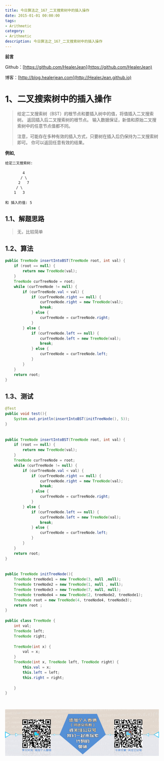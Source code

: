 ```yaml
---
title: 今日算法之_167_二叉搜索树中的插入操作
date: 2015-01-01 00:00:00
tags: 
- Arithmetic
category: 
- Arithmetic
description: 今日算法之_167_二叉搜索树中的插入操作
---
```


**前言**     

 Github：[https://github.com/HealerJean](https://github.com/HealerJean)         

 博客：[http://blog.healerjean.com](http://HealerJean.github.io)          



# 1、二叉搜索树中的插入操作
> 给定二叉搜索树（BST）的根节点和要插入树中的值，将值插入二叉搜索树。 返回插入后二叉搜索树的根节点。 输入数据保证，新值和原始二叉搜索树中的任意节点值都不同。    
>
> 注意，可能存在多种有效的插入方式，只要树在插入后仍保持为二叉搜索树即可。 你可以返回任意有效的结果。

**例如,** 

    给定二叉搜索树:
    
            4
           / \
          2   7
         / \
        1   3
    
    和 插入的值: 5



## 1.1、解题思路 

>  无，比较简单



## 1.2、算法

```java
public TreeNode insertIntoBST(TreeNode root, int val) {
    if (root == null) {
        return new TreeNode(val);
    }
    TreeNode curTreeNode = root;
    while (curTreeNode != null) {
        if (curTreeNode.val < val) {
            if (curTreeNode.right == null) {
                curTreeNode.right = new TreeNode(val);
                break;
            } else {
                curTreeNode = curTreeNode.right;
            }
        } else {
            if (curTreeNode.left == null) {
                curTreeNode.left = new TreeNode(val);
                break;
            } else {
                curTreeNode = curTreeNode.left;
            }
        }
    }
    return root;
}
```




## 1.3、测试 

```java
@Test
public void test(){
    System.out.println(insertIntoBST(initTreeNode(), 5));
}


public TreeNode insertIntoBST(TreeNode root, int val) {
    if (root == null) {
        return new TreeNode(val);
    }
    TreeNode curTreeNode = root;
    while (curTreeNode != null) {
        if (curTreeNode.val < val) {
            if (curTreeNode.right == null) {
                curTreeNode.right = new TreeNode(val);
                break;
            } else {
                curTreeNode = curTreeNode.right;
            }
        } else {
            if (curTreeNode.left == null) {
                curTreeNode.left = new TreeNode(val);
                break;
            } else {
                curTreeNode = curTreeNode.left;
            }
        }
    }
    return root;
}


public TreeNode initTreeNode(){
    TreeNode treeNode1 = new TreeNode(3, null ,null);
    TreeNode treeNode2 = new TreeNode(1, null , null);
    TreeNode treeNode3 = new TreeNode(7, null, null);
    TreeNode treeNode4 = new TreeNode(2, treeNode2, treeNode1);
    TreeNode root = new TreeNode(4, treeNode4, treeNode3);
    return root ;
}

public class TreeNode {
    int val;
    TreeNode left;
    TreeNode right;

    TreeNode(int x) {
        val = x;
    }
    TreeNode(int x, TreeNode left, TreeNode right) {
        this.val = x;
        this.left = left;
        this.right = right;

    }
}
```



​          

![ContactAuthor](https://raw.githubusercontent.com/HealerJean/HealerJean.github.io/master/assets/img/artical_bottom.jpg)



<link rel="stylesheet" href="https://unpkg.com/gitalk/dist/gitalk.css">

<script src="https://unpkg.com/gitalk@latest/dist/gitalk.min.js"></script> 
<div id="gitalk-container"></div>    
 <script type="text/javascript">
    var gitalk = new Gitalk({
		clientID: `1d164cd85549874d0e3a`,
		clientSecret: `527c3d223d1e6608953e835b547061037d140355`,
		repo: `HealerJean.github.io`,
		owner: 'HealerJean',
		admin: ['HealerJean'],
		id: 'YHvMxiEerIBATUl9',
    });
    gitalk.render('gitalk-container');
</script> 


